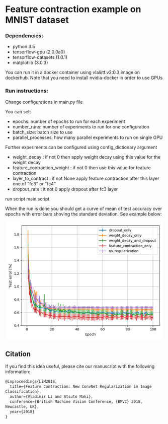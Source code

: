 # Feature contraction example on MNIST dataset

### Dependencies:
* python 3.5
* tensorflow-gpu (2.0.0a0)
* tensorflow-datasets (1.0.1)
* matplotlib (3.0.3)

You can run it in a docker container using vlali/tf.v2:0.3 image on dockerhub.
Note that you need to install nvidia-docker in order to use GPUs

### Run instructions:
Change configurations in main.py file

You can set:
* epochs: number of epochs to run for each experiment
* number_runs: number of experiments to run for one configuration
* batch_size: batch size to use
* parallel_processes: how many parallel experiments to run on single GPU

Further experiments can be configured using config_dictionary argument
* weight_decay :                 if not 0 then apply weight decay using this value for the weight decay
* feature_contraction_weight :   if not 0 then use this value for feature contraction
* layer_to_contract :            if not None apply feature contraction after this layer one of "fc3" or "fc4"
* dropout_rate :                 it not 0 apply dropout after fc3 layer

run script main script

When the run is done you should get a curve of mean of test accuracy over epochs with 
error bars shoving the standard deviation. See example below:

![example run](Test_error.png)

## Citation
If you find this idea useful, please cite our manuscript with the following information:
```
@inproceedings{LiM2018,
  title={Feature Contraction: New ConvNet Regularization in Image Classification},
  author={Vladimir Li and Atsuto Maki},
  conference={British Machine Vision Conference, {BMVC} 2018, Newcastle, UK},
  year={2018}
}
```
